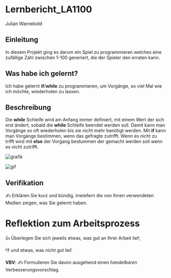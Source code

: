 # Lernbericht_LA1100

Julian Warnebold

## Einleitung

In diesem Projekt ging es darum ein Spiel zu programmieren welches eine zufällige Zahl zwischen 1-100 generiert, die der Spieler den erraten kann.

## Was habe ich gelernt?

Ich habe gelernt **if**/**while**  zu programmieren, um Vorgänge, so viel Mal wie ich möchte, wiederholen zu lassen.

## Beschreibung

Die **while** Schleife wird am Anfang immer definiert, mit einem Wert der sich erst ändert, sobald die **while** Schleife beendet werden soll. Damit kann man Vorgänge so oft wiederholen bis sie nicht mehr benötigt werden. Mit **if** kann man Vorgänge bestimmen, wenn das gefragte zutrifft. Wenn es nicht zu trifft wird mit **else** der Vorgang bestummen der gemacht werden soll wenn es nicht zutrifft.

![grafik](https://user-images.githubusercontent.com/110892623/189845901-d67b7de2-2b53-49cb-9975-f843de7d8680.png)

![gif](https://user-images.githubusercontent.com/110892623/189851354-c36aa332-a1f8-4d40-b808-145ac9025fa0.png)



## Verifikation

✍️ Erklären Sie kurz und bündig, inwiefern die von Ihnen verwendeten Medien zeigen, was Sie gelernt haben.

# Reflektion zum Arbeitsprozess

👍 Überlegen Sie sich jeweils etwas, was gut an Ihrer Arbeit lief; 

👎 und etwas, was nicht gut lief.

**VBV**: ✍️ Formulieren Sie davon ausgehend einen *handelbaren* Verbesserungsvorschlag.
